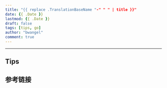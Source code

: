 ```yaml
---
title: "{{ replace .TranslationBaseName "-" " " | title }}"
date: {{ .Date }}
lastmod: {{ .Date }}
draft: false
tags: [tips, go]
author: "bwangel"
comment: true
---
```


<!--more-->

---

## Tips

## 参考链接

